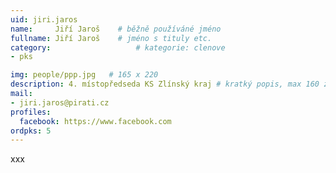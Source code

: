 ```yaml
---
uid: jiri.jaros
name:     Jiří Jaroš  	# běžně používáné jméno
fullname: Jiří Jaroš  	# jméno s tituly etc.
category:                   # kategorie: clenove
- pks

img: people/ppp.jpg   # 165 x 220
description: 4. místopředseda KS Zlínský kraj # kratký popis, max 160 znaků
mail:
- jiri.jaros@pirati.cz
profiles:
  facebook: https://www.facebook.com
ordpks: 5
---
```


xxx

